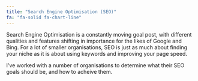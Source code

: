 ```yaml
---
title: "Search Engine Optimisation (SEO)"
fa: "fa-solid fa-chart-line"
---
```


Search Engine Optimisation is a constantly moving goal post, with different qualities and features shifting in importance for the likes of Google and Bing. For a lot of smaller organisations, SEO is just as much about finding your niche as it is about using keywords and improving your page speed.

I've worked with a number of organisations to determine what their SEO goals should be, and how to acheive them.